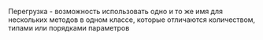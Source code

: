 Перегрузка - возможность использовать одно и то же имя для нескольких методов в одном классе, которые отличаются количеством, типами или порядками параметров
